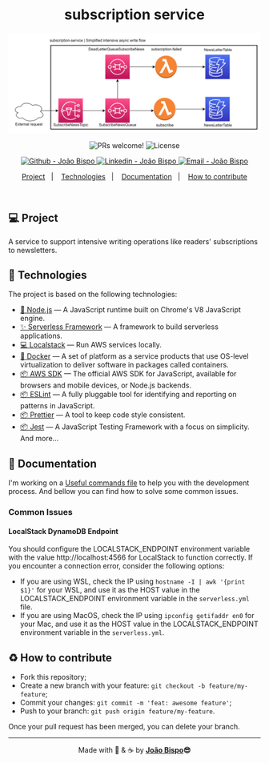 <meta charset="utf-8">

<h1 align="center">
subscription service
</h1>

<div align="center">
  <img  alt="Subscription service diagram with all services connected" title="#the-office-jim-halpert" src=".github/assets/subscription-service.png" width="800px" />
</div>

<p align="center">
 <img src="https://img.shields.io/static/v1?label=PRs&message=welcome&color=27ae60&labelColor=1C1C1C" alt="PRs welcome!" />

  <img alt="License" src="https://img.shields.io/static/v1?label=license&message=not specified&color=27ae60&labelColor=1C1C1C">
</p>
<p align="center">
  <a href="https://github.com/joaobispo2077" target="_blank" >
    <img alt="Github - João Bispo" src="https://img.shields.io/badge/Github--%4B0082?style=plastic&labelColor=1C1C1C&color=27ae60&logo=github">
  </a>
  <a href="https://www.linkedin.com/in/joaobispo2077/" target="_blank" >
    <img alt="Linkedin - João Bispo" src="https://img.shields.io/badge/Linkedin--%23F8952D?style=plastic&labelColor=1C1C1C&color=27ae60&logo=linkedin">
  </a>
  <a href="mailto:joaobispo2077@gmail.com" target="_blank" >
    <img alt="Email - João Bispo" src="https://img.shields.io/badge/Email--%23F8952D?style=plastic&labelColor=1C1C1C&color=27ae60&logo=gmail">
  </a>
</p>

<p align="center">
  <a href="#-project">Project</a>&nbsp;&nbsp;&nbsp;|&nbsp;&nbsp;&nbsp;
  <a href="#-technologies">Technologies</a>&nbsp;&nbsp;&nbsp;|&nbsp;&nbsp;&nbsp;
  <a href="#-documentation">Documentation</a>&nbsp;&nbsp;&nbsp;|&nbsp;&nbsp;&nbsp;
  <a href="#%EF%B8%8F-how-to-contribute">How to contribute</a>
</p>

<br>

## 💻 Project

A service to support intensive writing operations like readers' subscriptions to newsletters.

## 🚀 Technologies

The project is based on the following technologies:

- [🚀 Node.js](https://nodejs.org/en/) — A JavaScript runtime built on Chrome's V8 JavaScript engine.
- [✨ Serverless Framework](https://www.serverless.com) — A framework to build serverless applications.
- [💻 Localstack](https://docs.localstack.cloud/getting-started/installation/) — Run AWS services locally.
- [🐋 Docker](https://www.docker.com) — A set of platform as a service products that use OS-level virtualization to deliver software in packages called containers.
- [📦 AWS SDK](https://aws.amazon.com/sdk-for-node-js/) — The official AWS SDK for JavaScript, available for browsers and mobile devices, or Node.js backends.
- [📦 ESLint](https://eslint.org) — A fully pluggable tool for identifying and reporting on patterns in JavaScript.
- [📦 Prettier](https://prettier.io) — A tool to keep code style consistent.
- [📦 Jest](https://jestjs.io) — A JavaScript Testing Framework with a focus on simplicity.
  And more...

## 🔖 Documentation

I'm working on a [Useful commands file](./docs/commands.md) to help you with the development process.
And bellow you can find how to solve some common issues.

### Common Issues

#### LocalStack DynamoDB Endpoint

You should configure the LOCALSTACK_ENDPOINT environment variable with the value http://localhost:4566 for LocalStack to function correctly. If you encounter a connection error, consider the following options:

- If you are using WSL, check the IP using `hostname -I | awk '{print $1}'` for your WSL, and use it as the HOST value in the LOCALSTACK_ENDPOINT environment variable in the `serverless.yml` file.
- If you are using MacOS, check the IP using `ipconfig getifaddr en0` for your Mac, and use it as the HOST value in the LOCALSTACK_ENDPOINT environment variable in the `serverless.yml`.

## ♻️ How to contribute

- Fork this repository;
- Create a new branch with your feature: `git checkout -b feature/my-feature`;
- Commit your changes: `git commit -m 'feat: awesome feature'`;
- Push to your branch: `git push origin feature/my-feature`.

Once your pull request has been merged, you can delete your branch.

---

<p align="center">Made with 💙 & ☕  by <strong><a href="https://www.linkedin.com/in/joaobispo2077/">João Bispo</a>😎 </strong> </p>
